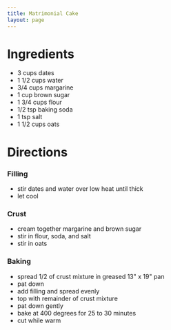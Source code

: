 ```yaml
---
title: Matrimonial Cake
layout: page
---
```


# Ingredients

* 3 cups dates
* 1 1/2 cups water
* 3/4 cups margarine
* 1 cup brown sugar
* 1 3/4 cups flour
* 1/2 tsp baking soda
* 1 tsp salt
* 1 1/2 cups oats

# Directions

### Filling

* stir dates and water over low heat until thick
* let cool

### Crust

* cream together margarine and brown sugar
* stir in flour, soda, and salt
* stir in oats

### Baking

* spread 1/2 of crust mixture in greased 13" x 19" pan
* pat down
* add filling and spread evenly
* top with remainder of crust mixture
* pat down gently
* bake at 400 degrees for 25 to 30 minutes
* cut while warm
